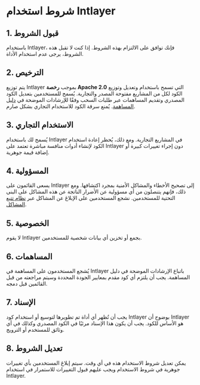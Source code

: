 # شروط استخدام Intlayer

## 1. قبول الشروط

باستخدام Intlayer، فإنك توافق على الالتزام بهذه الشروط. إذا كنت لا تقبل هذه الشروط، يرجى عدم استخدام الأداة.

## 2. الترخيص

يتم توزيع Intlayer بموجب **رخصة Apache 2.0** التي تسمح باستخدام وتعديل وتوزيع الكود لكل من المشاريع مفتوحة المصدر والتجارية. يُسمح للمستخدمين بتعديل الكود المصدري وتقديم المساهمات عبر طلبات السحب وفقًا للإرشادات الموضحة في [دليل المساهمة](https://github.com/aymericzip/intlayer/blob/main/CONTRIBUTING.md). يُمنع سرقة الكود للاستخدام التجاري بشكل صارم.

## 3. الاستخدام التجاري

يُسمح لك باستخدام Intlayer في المشاريع التجارية. ومع ذلك، يُحظر إعادة استخدام الكود لإنشاء أدوات منافسة مباشرة تعتمد على Intlayer دون إجراء تغييرات كبيرة أو إضافة قيمة جوهرية.

## 4. المسؤولية

يسعى القائمون على Intlayer إلى تصحيح الأخطاء والمشاكل الأمنية بمجرد اكتشافها. ومع ذلك، فإنهم يتنصلون من أي مسؤولية عن الأضرار الناتجة عن هذه المشاكل على البنى التحتية للمستخدمين. نشجع المستخدمين على الإبلاغ عن المشاكل عبر [نظام تتبع المشاكل](https://github.com/aymericzip/intlayer/issues).

## 5. الخصوصية

لا يقوم Intlayer بجمع أو تخزين أي بيانات شخصية للمستخدمين.

## 6. المساهمات

يُشجع المستخدمون على المساهمة في Intlayer باتباع الإرشادات الموضحة في دليل المساهمة. يجب أن يلتزم أي كود مقدم بمعايير الجودة المحددة وسيتم مراجعته من قبل القائمين قبل دمجه.

## 7. الإسناد

يجب أن تُظهر أي أداة تم تطويرها لتوسيع أو استخدام كود Intlayer بوضوح أن Intlayer هو الأساس للكود. يجب أن يكون هذا الإسناد مرئيًا في الكود المصدري وكذلك في أي وثائق للمستخدم أو الترويج.

## 8. تعديل الشروط

يمكن تعديل شروط الاستخدام هذه في أي وقت. سيتم إبلاغ المستخدمين بأي تغييرات جوهرية في شروط الاستخدام ويجب عليهم قبول التغييرات للاستمرار في استخدام Intlayer.
